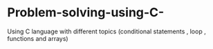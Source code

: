 # Problem-solving-using-C-
Using C language with different topics (conditional statements , loop , functions and arrays)   
